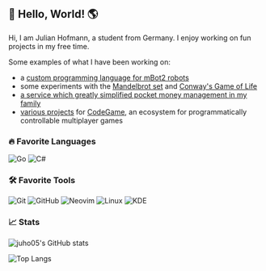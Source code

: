 ## 👋 Hello, World! 🌎

Hi, I am Julian Hofmann, a student from Germany. I enjoy working on fun projects in my free time. 

Some examples of what I have been working on:
- a [custom programming language for mBot2 robots](https://github.com/juho05/embe)
- some experiments with the [Mandelbrot set](https://github.com/juho05/fractals) and [Conway's Game of Life](https://github.com/juho05/golminator)
- [a service which greatly simplified pocket money management in my family](https://github.com/juho05/hbank-web) 
- [various projects](https://github.com/orgs/code-game-project/repositories) for [CodeGame](https://code-game.org), an ecosystem for programmatically controllable multiplayer games

### 🔥 Favorite Languages

![Go](https://img.shields.io/badge/-Go-000000?style=flat&logo=go&logoColor=ffffff&labelColor=00ADD8)
![C#](https://img.shields.io/badge/-C%23-000000?style=flat&logo=csharp&logoColor=239120&labelColor=ffffff)

### 🛠️ Favorite Tools

![Git](https://img.shields.io/badge/-Git-000000?style=flat&logo=git&logoColor=F05032&labelColor=ffffff)
![GitHub](https://img.shields.io/badge/-GitHub-000000?style=flat&logo=github&logoColor=000000&labelColor=ffffff)
![Neovim](https://img.shields.io/badge/-Neovim-000000?style=flat&logo=neovim&logoColor=57A143&labelColor=000000)
![Linux](https://img.shields.io/badge/-Linux-000000?style=flat&logo=linux&logoColor=000000&labelColor=ffffff)
![KDE](https://img.shields.io/badge/-KDE-000000?style=flat&logo=kde&logoColor=ffffff&labelColor=1D99F3)

### 📈 Stats

![juho05's GitHub stats](http://julianh.de:9090/?username=juho05&show_icons=true&count_private=true&theme=transparent&hide_border=true)

![Top Langs](http://julianh.de:9090/top-langs/?username=juho05&show_icons=true&count_private=true&theme=transparent&hide_border=true&langs_count=3&layout=compact)
